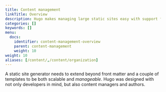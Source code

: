 ```yaml
---
title: Content management
linkTitle: Overview
description: Hugo makes managing large static sites easy with support for archetypes, content types, menus, cross references, summaries, and more.
categories: []
keywords: []
menu:
  docs:
    identifier: content-management-overview
    parent: content-management
    weight: 10
weight: 10
aliases: [/content/,/content/organization]
---
```


A static site generator needs to extend beyond front matter and a couple of templates to be both scalable and *manageable*. Hugo was designed with not only developers in mind, but also content managers and authors.
